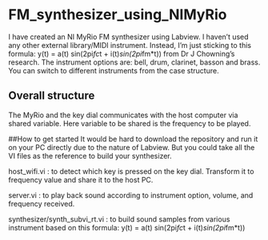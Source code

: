 # FM_synthesizer_using_NIMyRio

I have created an NI MyRio FM synthesizer using Labview. I haven’t used any other external library/MIDI instrument.  Instead, I’m just sticking to this formula: y(t) = a(t) sin(2pi*fc*t + i(t)*sin(2pi*fm*t)) from Dr J Chowning’s research.  The instrument options are: bell, drum, clarinet, basson and brass. You can switch to different instruments from the case structure.

## Overall structure
The MyRio and the key dial communicates with the host computer via shared variable. Here variable to be shared is the frequency to be played. 

##How to get started
It would be hard to download the repository and run it on your PC directly due to the nature of Labview. But you could take all the VI files as the reference to build your synthesizer. <br />

host_wifi.vi : to detect which key is pressed on the key dial. Transform it to frequency value and share it to the host PC. <br />

server.vi : to play back sound according to instrument option, volume, and frequency received.<br />

synthesizer/synth_subvi_rt.vi : to build sound samples from various instrument based on this formula: y(t) = a(t) sin(2pi*fc*t + i(t)*sin(2pi*fm*t)) <br />
